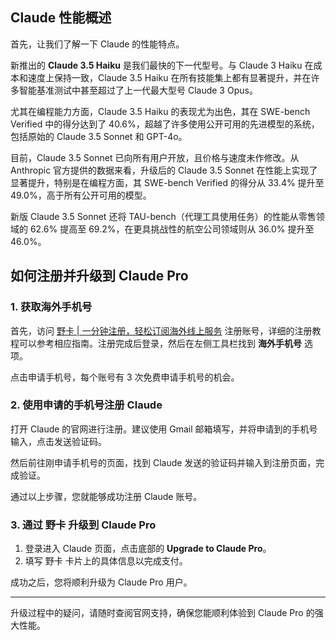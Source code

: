 ## Claude 性能概述

首先，让我们了解一下 Claude 的性能特点。

新推出的 **Claude 3.5 Haiku** 是我们最快的下一代型号。与 Claude 3 Haiku 在成本和速度上保持一致，Claude 3.5 Haiku 在所有技能集上都有显著提升，并在许多智能基准测试中甚至超过了上一代最大型号 Claude 3 Opus。

尤其在编程能力方面，Claude 3.5 Haiku 的表现尤为出色，其在 SWE-bench Verified 中的得分达到了 40.6%，超越了许多使用公开可用的先进模型的系统，包括原始的 Claude 3.5 Sonnet 和 GPT-4o。

目前，Claude 3.5 Sonnet 已向所有用户开放，且价格与速度未作修改。从 Anthropic 官方提供的数据来看，升级后的 Claude 3.5 Sonnet 在性能上实现了显著提升，特别是在编程方面，其 SWE-bench Verified 的得分从 33.4% 提升至 49.0%，高于所有公开可用的模型。

新版 Claude 3.5 Sonnet 还将 TAU-bench（代理工具使用任务）的性能从零售领域的 62.6% 提高至 69.2%，在更具挑战性的航空公司领域则从 36.0% 提升至 46.0%。

## 如何注册并升级到 Claude Pro

### 1. 获取海外手机号

首先，访问 [野卡 | 一分钟注册，轻松订阅海外线上服务](https://bit.ly/bewildcard) 注册账号，详细的注册教程可以参考相应指南。注册完成后登录，然后在左侧工具栏找到 **海外手机号** 选项。

点击申请手机号，每个账号有 3 次免费申请手机号的机会。

### 2. 使用申请的手机号注册 Claude

打开 Claude 的官网进行注册。建议使用 Gmail 邮箱填写，并将申请到的手机号输入，点击发送验证码。

然后前往刚申请手机号的页面，找到 Claude 发送的验证码并输入到注册页面，完成验证。

通过以上步骤，您就能够成功注册 Claude 账号。

### 3. 通过 野卡 升级到 Claude Pro

1. 登录进入 Claude 页面，点击底部的 **Upgrade to Claude Pro**。
2. 填写 野卡 卡片上的具体信息以完成支付。

成功之后，您将顺利升级为 Claude Pro 用户。

---
升级过程中的疑问，请随时查阅官网支持，确保您能顺利体验到 Claude Pro 的强大性能。